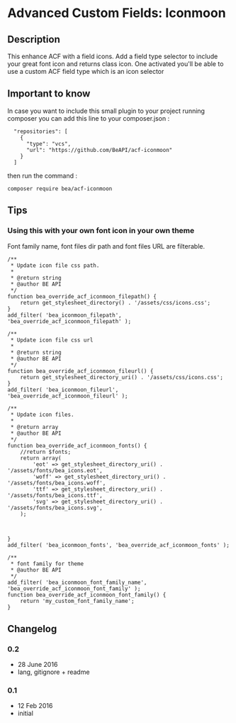 # Advanced Custom Fields: Iconmoon #

## Description ##

This enhance ACF with a field icons. Add a field type selector to include your great font icon and returns class icon.
One activated you'll be able to use a custom ACF field type which is an icon selector

## Important to know ##

In case you want to include this small plugin to your project running composer you can add this line to your composer.json :

```
  "repositories": [
    {
      "type": "vcs",
      "url": "https://github.com/BeAPI/acf-iconmoon"
    }
  ]
```

then run the command :

```
composer require bea/acf-iconmoon
```

## Tips ##

### Using this with your own font icon in your own theme ###

Font family name, font files dir path and font files URL are filterable.

```
/**
 * Update icon file css path.
 *
 * @return string
 * @author BE API
 */
function bea_override_acf_iconmoon_filepath() {
	return get_stylesheet_directory() . '/assets/css/icons.css';
}
add_filter( 'bea_iconmoon_filepath', 'bea_override_acf_iconmoon_filepath' );

/**
 * Update icon file css url
 *
 * @return string
 * @author BE API
 */
function bea_override_acf_iconmoon_fileurl() {
	return get_stylesheet_directory_uri() . '/assets/css/icons.css';
}
add_filter( 'bea_iconmoon_fileurl', 'bea_override_acf_iconmoon_fileurl' );

/**
 * Update icon files.
 *
 * @return array
 * @author BE API
 */
function bea_override_acf_iconmoon_fonts() {
	//return $fonts;
	return array(
		'eot' => get_stylesheet_directory_uri() . '/assets/fonts/bea_icons.eot',
		'woff' => get_stylesheet_directory_uri() . '/assets/fonts/bea_icons.woff',
		'ttf' => get_stylesheet_directory_uri() . '/assets/fonts/bea_icons.ttf',
		'svg' => get_stylesheet_directory_uri() . '/assets/fonts/bea_icons.svg',
	);



}
add_filter( 'bea_iconmoon_fonts', 'bea_override_acf_iconmoon_fonts' );

/**
 * font family for theme
 * @author BE API
 */
add_filter( 'bea_iconmoon_font_family_name', 'bea_override_acf_iconmoon_font_family' );
function bea_override_acf_iconmoon_font_family() {
    return 'my_custom_font_family_name';
}
```

## Changelog ##

### 0.2
* 28 June 2016
* lang, gitignore + readme

### 0.1
* 12 Feb 2016
* initial
